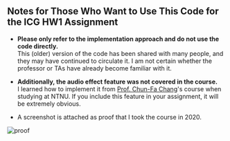 ## Notes for Those Who Want to Use This Code for the ICG HW1 Assignment

- **Please only refer to the implementation approach and do not use the code directly.**  
  This (older) version of the code has been shared with many people, and they may have continued to circulate it. I am not certain whether the professor or TAs have already become familiar with it.

- **Additionally, the audio effect feature was not covered in the course.**  
  I learned how to implement it from [Prof. Chun-Fa Chang](https://chunfa.org/)'s course when studying at NTNU. If you include this feature in your assignment, it will be extremely obvious.

- A screenshot is attached as proof that I took the course in 2020.

![proof](https://github.com/user-attachments/assets/02be8b2a-a862-45ab-ab0d-d22b4b7616cd)
